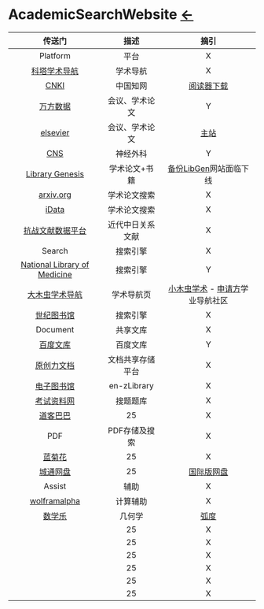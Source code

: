 # AcademicSearchWebsite  [←](index.md)

| 传送门 | 描述 | 摘引 |
|:---:|:---:|:---:|
| Platform | 平台 | X |
| [科塔学术导航](https://site.sciping.com/) | 学术导航 | X |
| [CNKI](http://new.oversea.cnki.net/index/) | 中国知网 | [阅读器下载](https://cajviewer.cnki.net/) |
| [万方数据](http://www.wanfangdata.com.cn/index.html) | 会议、学术论文 | Y |
| [elsevier](https://www.sciencedirect.com/) | 会议、学术论文 | [主站](https://www.elsevier.com/) |
| [CNS](https://www.cns.org/Default.aspx) | 神经外科 | Y |
| [Library Genesis](http://gen.lib.rus.ec/) | 学术论文+书籍 | [备份LibGen](https://www.maguang.net/archives/6030)网站面临下线 |
| [arxiv.org](https://arxiv.org/) | 学术论文搜索 | X |
| [iData](https://www.cn-ki.net/) | 学术论文搜索 | X |
| [抗战文献数据平台](http://www.modernhistory.org.cn/index.htm) | 近代中日关系文献 | X |
| Search | 搜索引擎 | X |
| [National Library of Medicine](https://pubmed.ncbi.nlm.nih.gov/) | 搜索引擎 | Y |
| [大木虫学术导航](http://www.4243.net/) | 学术导航页 | [小木虫学术](http://muchong.com/) - [申请方](https://www.applysquare.com/)学业导航社区 |
| [世纪图书馆](http://libgen.li/) | 搜索引擎 | X |
| Document | 共享文库 | X |
| [百度文库](https://wenku.baidu.com/) | 百度文库 | Y |
| [原创力文档](https://max.book118.com/) | 文档共享存储平台 | X |
| [电子图书馆](https://b-ok.asia/?regionChanged=&redirect) | en-zLibrary | X |
| [考试资料网](https://www.ppkao.com/) | 搜题题库 | X |
| [道客巴巴](https://www.doc88.com/) | 25 | X |
| PDF | PDF存储及搜索 | X |
| [蓝菊花](http://www.lanjuhua.com/) | 25 | X |
| [城通网盘](https://home.ctfile.com/#item-files) | 25 | [国际版网盘](http://www.ctfile.net/) |
| Assist | 辅助 | X |
| [wolframalpha](https://www.wolframalpha.com/) | 计算辅助 | X |
| [数学乐](https://www.shuxuele.com/sine-cosine-tangent.html) | 几何学 | [弧度](https://www.shuxuele.com/sine-cosine-tangent.html) |
| []() | 25 | X |
| []() | 25 | X |
| []() | 25 | X |
| []() | 25 | X |
| []() | 25 | X |
| []() | 25 | X |
